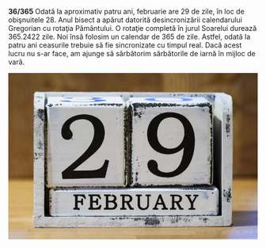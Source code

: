 **36/365** Odată la aproximativ patru ani, februarie are 29 de zile, în loc de obişnuitele 28. Anul bisect a apărut datorită desincronizării calendarului Gregorian cu rotaţia Pământului. O rotaţie completă în jurul Soarelui durează 365.2422 zile. Noi însă folosim un calendar de 365 de zile. Astfel, odată la patru ani ceasurile trebuie să fie sincronizate cu timpul real. Dacă acest lucru nu s-ar face, am ajunge să sărbătorim sărbătorile de iarnă în mijloc de vară.

![Poză simbol](image-1.jpg)
